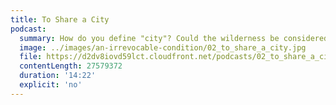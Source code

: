```yaml
---
title: To Share a City
podcast:
  summary: How do you define "city"? Could the wilderness be considered a city? In this episode, an exploration of this idea, contrasting the remote California wilderness to the urban chaos of Brooklyn.
  image: ../images/an-irrevocable-condition/02_to_share_a_city.jpg
  file: https://d2dv8iovd59lct.cloudfront.net/podcasts/02_to_share_a_city.mp3
  contentLength: 27579372
  duration: '14:22'
  explicit: 'no'
---
```

